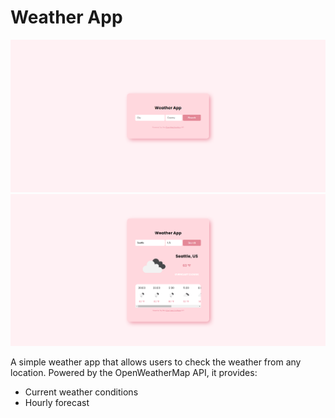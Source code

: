 # Weather App
![Screenshot1](https://github.com/BrittneyOeur/Weather_App/blob/main/WeatherApp_1.png)
![Screenshot2](https://github.com/BrittneyOeur/Weather_App/blob/main/WeatherApp_2.png)

A simple weather app that allows users to check the weather from any location. Powered by the OpenWeatherMap API, it provides:
- Current weather conditions
- Hourly forecast
